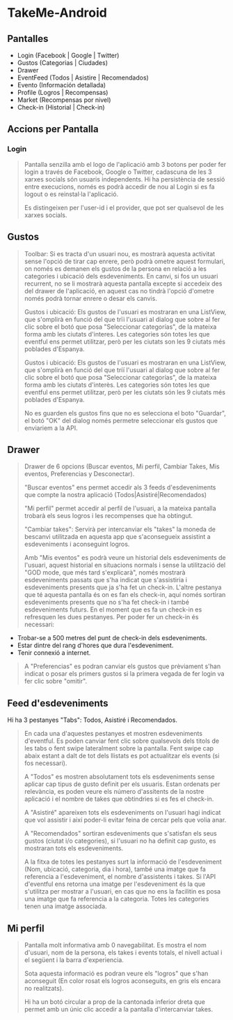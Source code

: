 # TakeMe-Android

## Pantalles
  - Login (Facebook | Google | Twitter)
  - Gustos (Categorias | Ciudades)
  - Drawer
  - EventFeed (Todos | Asistire | Recomendados)
  - Evento (Información detallada)
  - Profile (Logros | Recompensas)
  - Market (Recompensas por nivel)
  - Check-in (Historial | Check-in)
  
## Accions per Pantalla
### Login
  > Pantalla senzilla amb el logo de l'aplicació amb 3 botons per poder fer login a través de Facebook, Google o Twitter, cadascuna de les 3 xarxes socials són usuaris independents. Hi ha persistència de sessió entre execucions, només es podrà accedir de nou al Login si es fa logout o es reinstal·la l'aplicació.
>
> Es distingeixen per l'user-id i el provider, que pot ser qualsevol de les xarxes socials.

## Gustos
  > Toolbar: Si es tracta d'un usuari nou, es mostrarà aquesta activitat sense l'opció de tirar cap enrere, però podrà ometre aquest formulari, on només es demanen els gustos de la persona en relació a les categories i ubicació dels esdeveniments. En canvi, si fos un usuari recurrent, no se li mostrarà aquesta pantalla excepte si accedeix des del drawer de l'aplicació, en aquest cas no tindrà l'opció d'ometre només podrà tornar enrere o desar els canvis.
  >
  > Gustos i ubicació: Els gustos de l'usuari es mostraran en una ListView, que s'omplirà en funció del que trïi l'usuari al dialog que sobre al fer clic sobre el botó que posa "Seleccionar categorías", de la mateixa forma amb les ciutats d'interes. Les categories són totes les que eventful ens permet utilitzar, però per les ciutats son les 9 ciutats més poblades d'Espanya.
  >
  > Gustos i ubicació: Els gustos de l'usuari es mostraran en una ListView, que s'omplirà en funció del que triï l'usuari al dialog que sobre al fer clic sobre el botó que posa "Seleccionar categorías", de la mateixa forma amb les ciutats d'interès. Les categories són totes les que eventful ens permet utilitzar, però per les ciutats són les 9 ciutats més poblades d'Espanya.
  >
  > No es guarden els gustos fins que no es selecciona el boto "Guardar", el botó "OK" del dialog només permetre seleccionar els gustos que enviariem a la API.
  
## Drawer
  > Drawer de 6 opcions (Buscar eventos, Mi perfil, Cambiar Takes, Mis eventos, Preferencias y Desconectar).
  >
  > "Buscar eventos" ens permet accedir als 3 feeds d'esdeveniments que compte la nostra aplicació (Todos|Asistiré|Recomendados)
  >
  > "Mi perfil" permet accedir al perfil de l'usuari, a la mateixa pantalla trobarà els seus logros i les recompenses que ha obtingut.
  >
  > "Cambiar takes": Servirà per intercanviar els "takes" la moneda de bescanvi utilitzada en aquesta app que s'aconsegueix assistint a esdeveniments i aconseguint logros.
  >
  > Amb "Mis eventos" es podrà veure un historial dels esdeveniments de l'usuari, aquest historial en situacions normals i sense la utilització del "GOD mode, que més tard s'explicarà", només mostrarà esdeveniments passats que s'ha indicat que s'assistiria i esdeveniments presents que ja s'ha fet un check-in. L'altre pestanya que té aquesta pantalla és on es fan els check-in, aquí només sortiran esdeveniments presents que no s'ha fet check-in i també esdeveniments futurs. En el moment que es fa un check-in es refresquen les dues pestanyes.
  > Per poder fer un check-in és necessari:
  - Trobar-se a 500 metres del punt de check-in dels esdeveniments.
  - Estar dintre del rang d'hores que dura l'esdeveniment.
  - Tenir connexió a internet.
  >
  > A "Preferencias" es podran canviar els gustos que prèviament s'han indicat o posar els primers gustos si la primera vegada de fer login va fer clic sobre "omitir".
  
## Feed d'esdeveniments
  Hi ha 3 pestanyes "Tabs": Todos, Asistiré i Recomendados.
  >
  > En cada una d'aquestes pestanyes et mostren esdeveniments d'eventful. Es poden canviar fent clic sobre qualsevols dels titols de les tabs o fent swipe lateralment sobre la pantalla. Fent swipe cap abaix estant a dalt de tot dels llistats es pot actualitzar els events (si fos necessari).
  >
  > A "Todos" es mostren absolutament tots els esdeveniments sense aplicar cap tipus de gusto definit per els usuaris. Estan ordenats per relevància, es poden veure els número d'assitents de la nostre aplicació i el nombre de takes que obtindries si es fes el check-in.
  >
  > A "Asistiré" apareixen tots els esdeveniments on l'usuari hagi indicat que vol assistir i així poder-li evitar feina de cercar pels que volia anar.
  >
  > A "Recomendados" sortiran esdeveniments que s'satisfan els seus gustos (ciutat i/o categories), si l'usuari no ha definit cap gusto, es mostraran tots els esdeveniments.
  >
  > A la fitxa de totes les pestanyes surt la informació de l'esdeveniment (Nom, ubicació, categoria, dia i hora), també una imatge que fa referencia a l'esdeveniment, el nombre d'assistents i takes. Si l'API d'eventful ens retorna una imatge per l'esdeveniment és la que s'utilitza per mostrar a l'usuari, en cas que no ens la facilitin es posa una imatge que fa referencia a la categoria. Totes les categories tenen una imatge associada.
  
## Mi perfil
  > Pantalla molt informativa amb 0 navegabilitat. Es mostra el nom d'usuari, nom de la persona, els takes i 
  > events totals, el nivell actual i el següent i la barra d'experiencia.
  >
  > Sota aquesta informació es podran veure els "logros" que s'han aconseguit (En color rosat els logros aconseguits,
  > en gris els encara no realitzats).
  >
  > Hi ha un botó circular a prop de la cantonada inferior dreta que permet amb un únic clic accedir a la
  > pantalla d'intercanviar takes.
